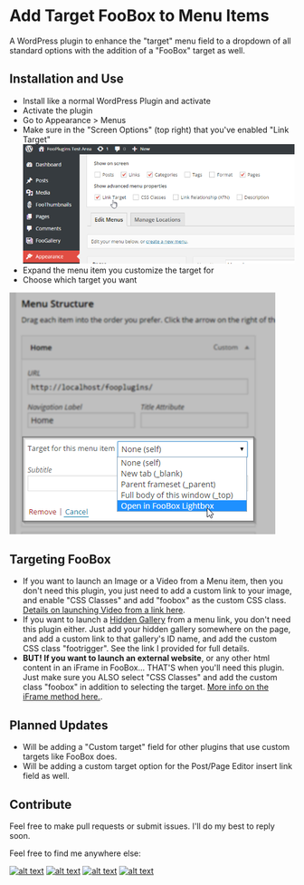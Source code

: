 Add Target FooBox to Menu Items
=============

A WordPress plugin to enhance the "target" menu field to a dropdown of all standard options with the addition of a "FooBox" target as well.

## Installation and Use
* Install like a normal WordPress Plugin and activate
* Activate the plugin
* Go to Appearance > Menus
* Make sure in the "Screen Options" (top right) that you've enabled "Link Target"
![Enable the Link Target field](assets/enable-link-target.png)
* Expand the menu item you customize the target for
* Choose which target you want

![Choose from the Link Target Dropdown](assets/choose-target-field.png)

## Targeting FooBox
* If you want to launch an Image or a Video from a Menu item, then you don't need this plugin, you just need to add a custom link to your image, and enable "CSS Classes" and add "foobox" as the custom CSS class. [Details on launching Video from a link here](http://docs.fooplugins.com/foobox/video/).
* If you want to launch a [Hidden Gallery](http://docs.fooplugins.com/foobox/hidden-gallery/) from a menu link, you don't need this plugin either. Just add your hidden gallery somewhere on the page, and add a custom link to that gallery's ID name, and add the custom CSS class "footrigger". See the link I provided for full details.
* **BUT! If you want to launch an external website**, or any other html content in an iFrame in FooBox... THAT'S when you'll need this plugin. Just make sure you ALSO select "CSS Classes" and add the custom class "foobox" in addition to selecting the target. [More info on the iFrame method here.](http://docs.fooplugins.com/foobox/iframes/).

## Planned Updates
* Will be adding a "Custom target" field for other plugins that use custom targets like FooBox does.
* Will be adding a custom target option for the Post/Page Editor insert link field as well.

## Contribute
Feel free to make pull requests or submit issues. I'll do my best to reply soon.

Feel free to find me anywhere else:

[![alt text][1.1]][1] [![alt text][2.1]][2] [![alt text][3.1]][3] [![alt text][6.1]][6]

[1.1]: http://i.imgur.com/tXSoThF.png (twitter icon with padding)
[2.1]: http://i.imgur.com/P3YfQoD.png (facebook icon with padding)
[3.1]: http://i.imgur.com/yCsTjba.png (google plus icon with padding)
[6.1]: http://i.imgur.com/0o48UoR.png (github icon with padding)

[1]: http://www.twitter.com/learnwithmattc
[2]: http://www.facebook.com/mathetos
[3]: https://plus.google.com/+MattCromwell
[6]: http://www.github.com/mathetos
